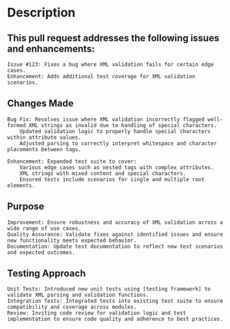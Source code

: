 # Description
## This pull request addresses the following issues and enhancements:

    Issue #123: Fixes a bug where XML validation fails for certain edge cases.
    Enhancement: Adds additional test coverage for XML validation scenarios.

## Changes Made

    Bug Fix: Resolves issue where XML validation incorrectly flagged well-formed XML strings as invalid due to handling of special characters.
        Updated validation logic to properly handle special characters within attribute values.
        Adjusted parsing to correctly interpret whitespace and character placements between tags.

    Enhancement: Expanded test suite to cover:
        Various edge cases such as nested tags with complex attributes.
        XML strings with mixed content and special characters.
        Ensured tests include scenarios for single and multiple root elements.

## Purpose

    Improvement: Ensure robustness and accuracy of XML validation across a wide range of use cases.
    Quality Assurance: Validate fixes against identified issues and ensure new functionality meets expected behavior.
    Documentation: Update test documentation to reflect new test scenarios and expected outcomes.

## Testing Approach

    Unit Tests: Introduced new unit tests using [testing framework] to validate XML parsing and validation functions.
    Integration Tests: Integrated tests into existing test suite to ensure compatibility and coverage across modules.
    Review: Inviting code review for validation logic and test implementation to ensure code quality and adherence to best practices.
